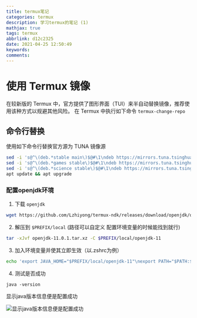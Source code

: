 ```yaml
---
title: termux笔记
categories: termux
description: 学习termux的笔记 (1)
mathjax: true
tags: termux
abbrlink: d12c2325
date: 2021-04-25 12:50:49
keywords:
comments:
---
```


<!--more-->
# 使用 Termux 镜像
在较新版的 Termux 中，官方提供了图形界面（TUI）来半自动替换镜像，推荐使用该种方式以规避其他风险。 在 Termux 中执行如下命令
`termux-change-repo`
## 命令行替换
使用如下命令行替换官方源为 TUNA 镜像源
``` bash
sed -i 's@^\(deb.*stable main\)$@#\1\ndeb https://mirrors.tuna.tsinghua.edu.cn/termux/termux-packages-24 stable main@' $PREFIX/etc/apt/sources.list
sed -i 's@^\(deb.*games stable\)$@#\1\ndeb https://mirrors.tuna.tsinghua.edu.cn/termux/game-packages-24 games stable@' $PREFIX/etc/apt/sources.list.d/game.list
sed -i 's@^\(deb.*science stable\)$@#\1\ndeb https://mirrors.tuna.tsinghua.edu.cn/termux/science-packages-24 science stable@' $PREFIX/etc/apt/sources.list.d/science.list
apt update && apt upgrade
```
### 配置openjdk环境
1. 下载 `openjdk`
``` bash
wget https://github.com/Lzhiyong/termux-ndk/releases/download/openjdk/openjdk-11.0.1.tar.xz
```
2. 解压到 `$PREFIX/local` (路径可以自定义 配置环境变量的时候能找到就行)
``` bash
tar -xJvf openjdk-11.0.1.tar.xz -C $PREFIX/local/openjdk-11
```
3. 加入环境变量并使其立即生效（以.zshrc为例）
``` bash
echo 'export JAVA_HOME="$PREFIX/local/openjdk-11"\nexport PATH="$PATH:$JAVA_HOME/bin"' >> ~/.zshrc  && source ~/.zshrc
```
4. 测试是否成功
```
java -version
```
显示java版本信息便是配置成功

![显示java版本信息便是配置成功](https://gitee.com/mpcloud/my_picture_bed/raw/master/ec098c0b3fd24df6c8e16ac1956fbcc1960cbc9e.jpg)

